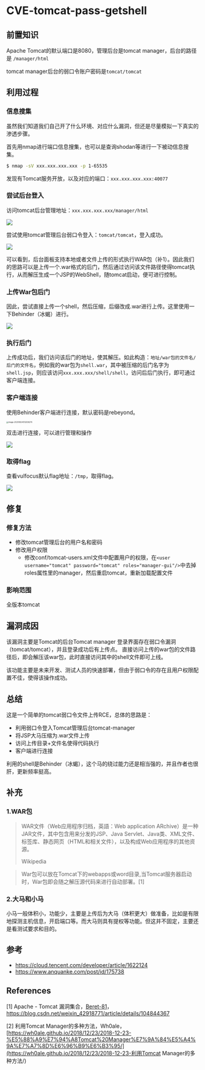 # CVE-tomcat-pass-getshell

## 前置知识

Apache Tomcat的默认端口是8080，管理后台是tomcat manager，后台的路径是 `/manager/html`

tomcat manager后台的弱口令账户密码是`tomcat/tomcat`



## 利用过程

### 信息搜集

虽然我们知道我们自己开了什么环境、对应什么漏洞，但还是尽量模拟一下真实的渗透步骤。

首先用nmap进行端口信息搜集，也可以是查询shodan等进行一下被动信息搜集。

```bash
$ nmap -sV xxx.xxx.xxx.xxx -p 1-65535
```

发现有Tomcat服务开放，以及对应的端口：`xxx.xxx.xxx.xxx:40077`



### 尝试后台登入

访问tomcat后台管理地址：`xxx.xxx.xxx.xxx/manager/html`

![](https://image-host-toky.oss-cn-shanghai.aliyuncs.com/20200824004048.png)

尝试使用tomcat管理后台弱口令登入：`tomcat/tomcat`，登入成功。

![](https://image-host-toky.oss-cn-shanghai.aliyuncs.com/20200824004546.png)

可以看到，后台面板支持本地或者文件上传的形式执行WAR包（补1）。因此我们的思路可以是上传一个.war格式的后门，然后通过访问该文件路径使得tomcat执行，从而解压生成一个JSP的WebShell，随tomcat启动，便可进行控制。



### 上传War包后门

因此，尝试直接上传一个shell，然后压缩，后缀改成.war进行上传。这里使用一下Behinder（冰蝎）进行。

![](https://image-host-toky.oss-cn-shanghai.aliyuncs.com/20200824010619.png)

### 执行后门

上传成功后，我们访问该后门的地址，使其解压。如此构造：`地址/war包的文件名/后门的文件名`，例如我的war包为`shell.war`，其中被压缩的后门名字为`shell.jsp`，则应该访问`xxx.xxx.xxx/shell/shell`，访问后后门执行，即可通过客户端连接。

### 客户端连接

使用Behinder客户端进行连接，默认密码是rebeyond。

<img src="/Users/satan1a/Library/Application Support/typora-user-images/image-20200824012638276.png" alt="image-20200824012638276" style="zoom:33%;" />

双击进行连接，可以进行管理和操作

![](https://image-host-toky.oss-cn-shanghai.aliyuncs.com/20200824012749.png)



### 取得flag

查看vulfocus默认flag地址：`/tmp`，取得flag。

![](https://image-host-toky.oss-cn-shanghai.aliyuncs.com/20200824013010.png)

## 修复

### 修复方法

-   修改tomcat管理后台的用户名和密码
-   修改用户权限
    -   修改conf/tomcat-users.xml文件中配置用户的权限，在`<user username="tomcat" password="tomcat" roles="manager-gui"/>`中去掉roles属性里的manager，然后重启tomcat，重新加载配置文件

### 影响范围

全版本tomcat



## 漏洞成因

该漏洞主要是Tomcat的后台Tomcat manager 登录界面存在弱口令漏洞（tomcat/tomcat），并且登录成功后有上传点。
直接访问上传的war包的文件路径后，即会解压该war包，此时直接访问其中的shell文件即可上线。

该功能主要是未来开发、测试人员的快速部署，但由于弱口令的存在且用户权限配置不佳，使得该操作成功。



## 总结

这是一个简单的tomcat弱口令文件上传RCE，总体的思路是：

-   利用弱口令登入Tomcat管理后台tomcat-manager
-   将JSP大马压缩为.war文件上传
-   访问上传目录+文件名使得代码执行
-   客户端进行连接

利用的shell是Behinder（冰蝎），这个马的绕过能力还是相当强的，并且作者也很肝，更新频率挺高。



## 补充

### 1.WAR包

>   WAR文件（Web应用程序归档，英語：Web application ARchive）是一种JAR文件，其中包含用来分发的JSP、Java Servlet、Java类、XML文件、标签库、静态网页（HTML和相关文件），以及构成Web应用程序的其他资源。
>
>   Wikipedia

>   War包可以放在Tomcat下的webapps或word目录,当Tomcat服务器启动时，War包即会随之解压源代码来进行自动部署。[1]



### 2.大马和小马

小马一般体积小，功能少，主要是上传后为大马（体积更大）做准备，比如是有限地探测主机信息，开启端口等。而大马则具有提权等功能。但这并不固定，主要还是看测试要求和目的。



## 参考

-   https://cloud.tencent.com/developer/article/1622124
-   https://www.anquanke.com/post/id/175738



## References

\[1] Apache - Tomcat 漏洞集合，[Beret-81](https://me.csdn.net/weixin_42918771)， https://blog.csdn.net/weixin_42918771/article/details/104844367

\[2] 利用Tomcat Manager的多种方法，Wh0ale，[https://wh0ale.github.io/2018/12/23/2018-12-23-%E5%88%A9%E7%94%A8Tomcat%20Manager%E7%9A%84%E5%A4%9A%E7%A7%8D%E6%96%B9%E6%B3%95/](https://wh0ale.github.io/2018/12/23/2018-12-23-利用Tomcat Manager的多种方法/)
